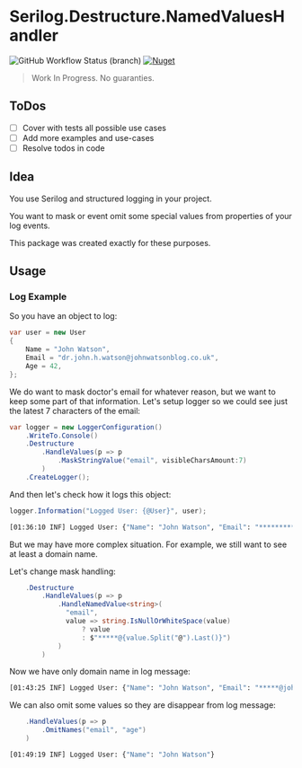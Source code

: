 # Serilog.Destructure.NamedValuesHandler

![GitHub Workflow Status (branch)](https://img.shields.io/github/workflow/status/Kira-Lappo/serilog-destructure-namedvalueshandler/Build%20And%20Test/dev?label=dev&style=for-the-badge)
[
![Nuget](https://img.shields.io/nuget/v/Serilog.Destructure.NamedValuesHandler?style=for-the-badge)
](
https://www.nuget.org/packages/Serilog.Destructure.NamedValuesHandler
)

> Work In Progress. No guaranties.

## ToDos

* [ ] Cover with tests all possible use cases
* [ ] Add more examples and use-cases
* [ ] Resolve todos in code

## Idea

You use Serilog and structured logging in your project.

You want to mask or event omit some special values from properties of your log events.

This package was created exactly for these purposes.

## Usage

### Log Example

So you have an object to log:

```csharp
var user = new User
{
    Name = "John Watson",
    Email = "dr.john.h.watson@johnwatsonblog.co.uk",
    Age = 42,
};
```

We do want to mask doctor's email for whatever reason, but we want to keep some part of that information.
Let's setup logger so we could see just the latest 7 characters of the email:

```csharp
var logger = new LoggerConfiguration()
    .WriteTo.Console()
    .Destructure
        .HandleValues(p => p
            .MaskStringValue("email", visibleCharsAmount:7)
        )
    .CreateLogger();
```

And then let's check how it logs this object:

```csharp
logger.Information("Logged User: {@User}", user);
```
```bash
[01:36:10 INF] Logged User: {"Name": "John Watson", "Email": "******************************g.co.uk", "Age": 42}
```

But we may have more complex situation. For example, we still want to see at least a domain name.

Let's change mask handling:

```csharp
    .Destructure
        .HandleValues(p => p
            .HandleNamedValue<string>(
              "email",
              value => string.IsNullOrWhiteSpace(value)
                  ? value
                  : $"*****@{value.Split("@").Last()}")
            )
        )
```

Now we have only domain name in log message:

```bash
[01:43:25 INF] Logged User: {"Name": "John Watson", "Email": "*****@johnwatsonblog.co.uk", "Age": 42}
```

We can also omit some values so they are disappear from log message:

```csharp
    .HandleValues(p => p
        .OmitNames("email", "age")
    )
```
```bash
[01:49:19 INF] Logged User: {"Name": "John Watson"}
```
